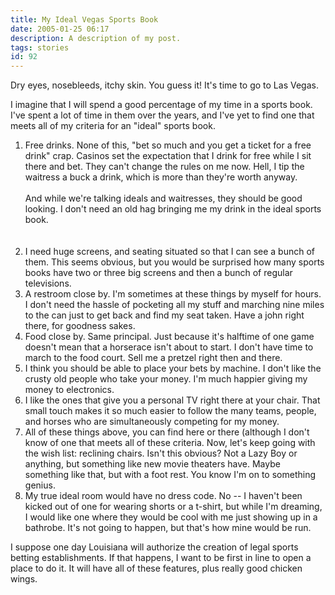 ```yaml
---
title: My Ideal Vegas Sports Book
date: 2005-01-25 06:17
description: A description of my post.
tags: stories
id: 92
---
```

Dry eyes, nosebleeds, itchy skin.  You guess it!  It's time to go to Las Vegas.

I imagine that I will spend a good percentage of my time in a sports book.  I've spent a lot of time in them over the years, and I've yet to find one that meets all of my criteria for an "ideal" sports book.

<ol><li>Free drinks.  None of this, "bet so much and you get a ticket for a free drink" crap.  Casinos set the expectation that I drink for free while I sit there and bet.  They can't change the rules on me now.  Hell, I tip the waitress a buck a drink, which is more than they're worth anyway.<br /><br />And while we're talking ideals and waitresses, they should be good looking.  I don't need an old hag bringing me my drink in the ideal sports book.</li>
<span class="spanEndPreview">&nbsp;</span><br /><br /><li>I need huge screens, and seating situated so that I can see a bunch of them.  This seems obvious, but you would be surprised how many sports books have two or three big screens and then a bunch of regular televisions.</li>

<li>A restroom close by.  I'm sometimes at these things by myself for hours.  I don't need the hassle of pocketing all my stuff and marching nine miles to the can just to get back and find my seat taken.  Have a john right there, for goodness sakes.</li>

<li>Food close by.  Same principal.  Just because it's halftime of one game doesn't mean that a horserace isn't about to start.  I don't have time to march to the food court.  Sell me a pretzel right then and there.</li>

<li>I think you should be able to place your bets by machine.  I don't like the crusty old people who take your money.  I'm much happier giving my money to electronics.</li>

<li>I like the ones that give you a personal TV right there at your chair.  That small touch makes it so much easier to follow the many teams, people, and horses who are simultaneously competing for my money.</li>

<li>All of these things above, you can find here or there (although I don't know of one that meets all of these criteria.  Now, let's keep going with the wish list:  reclining chairs.  Isn't this obvious?  Not a Lazy Boy or anything, but something like new movie theaters have.  Maybe something like that, but with a foot rest.  You know I'm on to something genius.</li>

<li>My true ideal room would have no dress code.  No -- I haven't been kicked out of one for wearing shorts or a t-shirt, but while I'm dreaming, I would like one where they would be cool with me just showing up in a bathrobe.  It's not going to happen, but that's how mine would be run.</li></ol>

I suppose one day Louisiana will authorize the creation of legal sports betting establishments.  If that happens, I want to be first in line to open a place to do it.  It will have all of these features, plus really good chicken wings.
